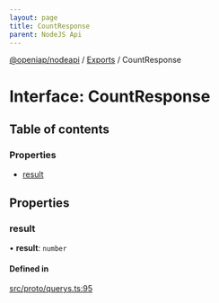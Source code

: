 ```yaml
---
layout: page
title: CountResponse
parent: NodeJS Api
---
```

[@openiap/nodeapi](../README.md) / [Exports](../modules.md) / CountResponse

# Interface: CountResponse

## Table of contents

### Properties

- [result](CountResponse.md#result)

## Properties

### result

• **result**: `number`

#### Defined in

[src/proto/querys.ts:95](https://github.com/openiap/nodeapi/blob/a6b5438/src/proto/querys.ts#L95)
